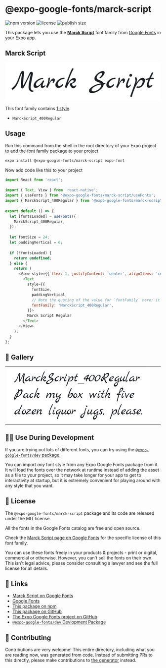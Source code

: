# @expo-google-fonts/marck-script

![npm version](https://flat.badgen.net/npm/v/@expo-google-fonts/marck-script)
![license](https://flat.badgen.net/github/license/expo/google-fonts)
![publish size](https://flat.badgen.net/packagephobia/install/@expo-google-fonts/marck-script)

This package lets you use the [**Marck Script**](https://fonts.google.com/specimen/Marck+Script) font family from [Google Fonts](https://fonts.google.com/) in your Expo app.

## Marck Script

![Marck Script](./font-family.png)

This font family contains [1 style](#-gallery).

- `MarckScript_400Regular`

## Usage

Run this command from the shell in the root directory of your Expo project to add the font family package to your project
```sh
expo install @expo-google-fonts/marck-script expo-font
```

Now add code like this to your project
```js
import React from 'react';

import { Text, View } from 'react-native';
import { useFonts } from '@expo-google-fonts/marck-script/useFonts';
import { MarckScript_400Regular } from '@expo-google-fonts/marck-script/400Regular';

export default () => {
  let [fontsLoaded] = useFonts({
    MarckScript_400Regular,
  });

  let fontSize = 24;
  let paddingVertical = 6;

  if (!fontsLoaded) {
    return undefined;
  } else {
    return (
      <View style={{ flex: 1, justifyContent: 'center', alignItems: 'center' }}>
        <Text
          style={{
            fontSize,
            paddingVertical,
            // Note the quoting of the value for `fontFamily` here; it expects a string!
            fontFamily: 'MarckScript_400Regular',
          }}>
          Marck Script Regular
        </Text>
      </View>
    );
  }
};

```

## 🔡 Gallery


||||
|-|-|-|
|![MarckScript_400Regular](./MarckScript_400Regular.ttf.png)||||


## 👩‍💻 Use During Development

If you are trying out lots of different fonts, you can try using the [`@expo-google-fonts/dev` package](https://github.com/expo/google-fonts/tree/master/font-packages/dev#readme).

You can import *any* font style from any Expo Google Fonts package from it. It will load the fonts
over the network at runtime instead of adding the asset as a file to your project, so it may take longer
for your app to get to interactivity at startup, but it is extremely convenient
for playing around with any style that you want.

## 📖 License

The `@expo-google-fonts/marck-script` package and its code are released under the MIT license.

All the fonts in the Google Fonts catalog are free and open source.

Check the [Marck Script page on Google Fonts](https://fonts.google.com/specimen/Marck+Script) for the specific license of this font family.

You can use these fonts freely in your products & projects - print or digital, commercial or otherwise. However, you can't sell the fonts on their own. This isn't legal advice, please consider consulting a lawyer and see the full license for all details.

## 🔗 Links

- [Marck Script on Google Fonts](https://fonts.google.com/specimen/Marck+Script)
- [Google Fonts](https://fonts.google.com/)
- [This package on npm](https://www.npmjs.com/package/@expo-google-fonts/marck-script)
- [This package on GitHub](https://github.com/expo/google-fonts/tree/master/font-packages/marck-script)
- [The Expo Google Fonts project on GitHub](https://github.com/expo/google-fonts)
- [`@expo-google-fonts/dev` Devlopment Package](https://github.com/expo/google-fonts/tree/master/font-packages/dev)

## 🤝 Contributing

Contributions are very welcome! This entire directory, including what you are reading now, was generated from code. Instead of submitting PRs to this directly, please make contributions to [the generator](https://github.com/expo/google-fonts/tree/master/packages/generator) instead.
